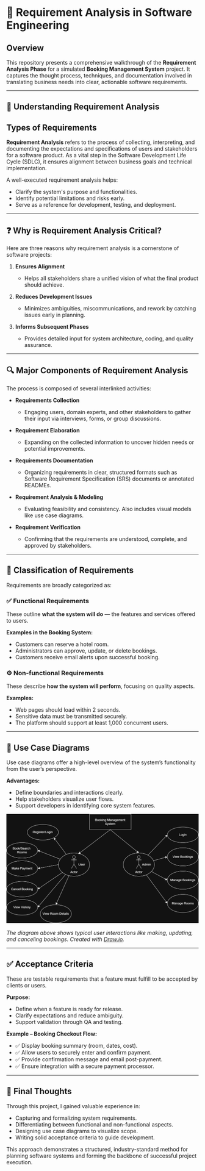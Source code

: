 # 📘 Requirement Analysis in Software Engineering

## Overview

This repository presents a comprehensive walkthrough of the **Requirement Analysis Phase** for a simulated **Booking Management System** project. It captures the thought process, techniques, and documentation involved in translating business needs into clear, actionable software requirements.

---

## 🧠 Understanding Requirement Analysis

## Types of Requirements

**Requirement Analysis** refers to the process of collecting, interpreting, and documenting the expectations and specifications of users and stakeholders for a software product. As a vital step in the Software Development Life Cycle (SDLC), it ensures alignment between business goals and technical implementation.

A well-executed requirement analysis helps:

- Clarify the system's purpose and functionalities.
- Identify potential limitations and risks early.
- Serve as a reference for development, testing, and deployment.

---

## ❓ Why is Requirement Analysis Critical?

Here are three reasons why requirement analysis is a cornerstone of software projects:

1. **Ensures Alignment**

   - Helps all stakeholders share a unified vision of what the final product should achieve.

2. **Reduces Development Issues**

   - Minimizes ambiguities, miscommunications, and rework by catching issues early in planning.

3. **Informs Subsequent Phases**

   - Provides detailed input for system architecture, coding, and quality assurance.

---

## 🔍 Major Components of Requirement Analysis

The process is composed of several interlinked activities:

- **Requirements Collection**

  - Engaging users, domain experts, and other stakeholders to gather their input via interviews, forms, or group discussions.

- **Requirement Elaboration**

  - Expanding on the collected information to uncover hidden needs or potential improvements.

- **Requirements Documentation**

  - Organizing requirements in clear, structured formats such as Software Requirement Specification (SRS) documents or annotated READMEs.

- **Requirement Analysis & Modeling**

  - Evaluating feasibility and consistency. Also includes visual models like use case diagrams.

- **Requirement Verification**

  - Confirming that the requirements are understood, complete, and approved by stakeholders.

---

## 📂 Classification of Requirements

Requirements are broadly categorized as:

### ✅ Functional Requirements

These outline **what the system will do** — the features and services offered to users.

**Examples in the Booking System:**

- Customers can reserve a hotel room.
- Administrators can approve, update, or delete bookings.
- Customers receive email alerts upon successful booking.

### ⚙️ Non-functional Requirements

These describe **how the system will perform**, focusing on quality aspects.

**Examples:**

- Web pages should load within 2 seconds.
- Sensitive data must be transmitted securely.
- The platform should support at least 1,000 concurrent users.

---

## 🧾 Use Case Diagrams

Use case diagrams offer a high-level overview of the system’s functionality from the user’s perspective.

**Advantages:**

- Define boundaries and interactions clearly.
- Help stakeholders visualize user flows.
- Support developers in identifying core system features.

![Use Case Diagram](./alx-booking-uc.png)

_The diagram above shows typical user interactions like making, updating, and canceling bookings. Created with [Draw.io](https://draw.io)._

---

## ✅ Acceptance Criteria

These are testable requirements that a feature must fulfill to be accepted by clients or users.

**Purpose:**

- Define when a feature is ready for release.
- Clarify expectations and reduce ambiguity.
- Support validation through QA and testing.

**Example – Booking Checkout Flow:**

- ✅ Display booking summary (room, dates, cost).
- ✅ Allow users to securely enter and confirm payment.
- ✅ Provide confirmation message and email post-payment.
- ✅ Ensure integration with a secure payment processor.

---

## 🎯 Final Thoughts

Through this project, I gained valuable experience in:

- Capturing and formalizing system requirements.
- Differentiating between functional and non-functional aspects.
- Designing use case diagrams to visualize scope.
- Writing solid acceptance criteria to guide development.

This approach demonstrates a structured, industry-standard method for planning software systems and forming the backbone of successful project execution.
